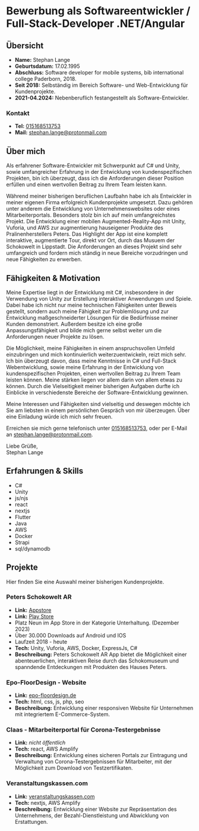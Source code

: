 # Bewerbung als Softwareentwickler / Full-Stack-Developer .NET/Angular

## Übersicht

- **Name:** Stephan Lange
- **Geburtsdatum:** 17.02.1995
- **Abschluss:** Software developer for mobile systems, bib international college Paderborn, 2018.
- **Seit 2018:** Selbständig im Bereich Software- und Web-Entwicklung für Kundenprojekte.
- **2021-04.2024:** Nebenberuflich festangestellt als Software-Entwickler.

### Kontakt

- **Tel:** [015168513753](tel:015168513753)
- **Mail:** [stephan.lange@protonmail.com](mailto:stephan.lange@protonmail.com])

## Über mich

Als erfahrener Software-Entwickler mit Schwerpunkt auf C# und Unity, sowie umfangreicher Erfahrung in der Entwicklung von kundenspezifischen Projekten, bin ich überzeugt, dass ich die Anforderungen dieser Position erfüllen und einen wertvollen Beitrag zu Ihrem Team leisten kann.

Während meiner bisherigen beruflichen Laufbahn habe ich als Entwickler in meiner eigenen Firma erfolgreich Kundenprojekte umgesetzt. Dazu gehören unter anderem die Entwicklung von Unternehmenswebsites oder eines Mitarbeiterportals.
Besonders stolz bin ich auf mein umfangreichstes Projekt. Die Entwicklung einer mobilen Augmented-Reality-App mit Unity, Vuforia, und AWS zur augmentierung hauseigener Produkte des Pralinenherstellers Peters.
Das Highlight der App ist eine komplett interaktive, augmentierte Tour, direkt vor Ort, durch das Musuem der Schokowelt in Lippstadt.
Die Anforderungen an dieses Projekt sind sehr umfangreich und fordern mich ständig in neue Bereiche vorzudringen und neue Fähigkeiten zu erwerben.

## Fähigkeiten & Motivation

Meine Expertise liegt in der Entwicklung mit C#, insbesondere in der Verwendung von Unity zur Erstellung interaktiver Anwendungen und Spiele. Dabei habe ich nicht nur meine technischen Fähigkeiten unter Beweis gestellt, sondern auch meine Fähigkeit zur Problemlösung und zur Entwicklung maßgeschneiderter Lösungen für die Bedürfnisse meiner Kunden demonstriert.
Außerdem besitze ich eine große Anpassungsfähigkeit und bilde mich gerne selbst weiter um die Anforderungen neuer Projekte zu lösen.

Die Möglichkeit, meine Fähigkeiten in einem anspruchsvollen Umfeld einzubringen und mich kontinuierlich weiterzuentwickeln, reizt mich sehr. Ich bin überzeugt davon, dass meine Kenntnisse in C# und Full-Stack Webentwicklung, sowie meine Erfahrung in der Entwicklung von kundenspezifischen Projekten, einen wertvollen Beitrag zu Ihrem Team leisten können. Meine stärken liegen vor allem darin von allem etwas zu können. Durch die Vielseitigkeit meiner bisherigen Aufgaben durfte ich Einblicke in verschiedenste Bereiche der Software-Entwicklung gewinnen.

Meine Interessen und Fähigkeiten sind vielseitig und deswegen möchte ich Sie am liebsten in einem persönlichen Gespräch von mir überzeugen. Über eine Einladung würde ich mich sehr freuen.

Erreichen sie mich gerne telefonisch unter [015168513753](tel:015168513753), oder per E-Mail an [stephan.lange@protonmail.com](mailto:stephan.lange@protonmail.com]).

Liebe Grüße,<br>
Stephan Lange

## Erfahrungen & Skills

- C#
- Unity
- js/njs
- react
- nextjs
- Flutter
- Java
- AWS
- Docker
- Strapi
- sql/dynamodb

## Projekte

Hier finden Sie eine Auswahl meiner bisherigen Kundenprojekte.

### Peters Schokowelt AR

- **Link:** [Appstore](https://apps.apple.com/de/app/schokowelt/id1450756486)
- **Link:** [Play Store](https://play.google.com/store/apps/details?id=com.werkzeichen.Schokowelt&hl=de&gl=US&pli=1)
- Platz Neun im App Store in der Kategorie Unterhaltung. (Dezember 2023)
- Über 30.000 Downloads auf Android und IOS
- Laufzeit 2018 - heute
- **Tech:** Unity, Vuforia, AWS, Docker, ExpressJs, C#
- **Beschreibung:** Peters Schokowelt AR App bietet die Möglichkeit einer abenteuerlichen, interaktiven Reise durch das Schokomuseum und spanndende Entdeckungen mit Produkten des Hauses Peters.

### Epo-FloorDesign - Website

- **Link:** [epo-floordesign.de](https://epo-floordesign.de)
- **Tech:** html, css, js, php, seo
- **Beschreibung:** Entwicklung einer responsiven Website für Unternehmen mit integriertem E-Commerce-System.

### Claas - Mitarbeiterportal für Corona-Testergebnisse

- **Link:** _nicht öffentlich_
- **Tech:** react, AWS Amplify
- **Beschreibung:** Entwicklung eines sicheren Portals zur Eintragung und Verwaltung von Corona-Testergebnissen für Mitarbeiter, mit der Möglichkeit zum Download von Testzertifikaten.

### Veranstaltungskassen.com

- **Link:** [veranstaltungskassen.com](https://veranstaltungskassen.com)
- **Tech:** nextjs, AWS Amplify
- **Beschreibung:** Entwicklung einer Website zur Repräsentation des Unternehmens, der Bezahl-Dienstleistung und Abwicklung von Erstattungen.
